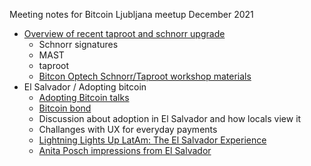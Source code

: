 Meeting notes for Bitcoin Ljubljana meetup December 2021
- [Overview of recent taproot and schnorr upgrade](https://github.com/bitcoin-ljubljana/meetup/blob/main/presentations/taproot.pdf)
  - Schnorr signatures
  - MAST
  - taproot
  - [Bitcon Optech Schnorr/Taproot workshop materials](https://bitcoinops.org/en/schorr-taproot-workshop/)
- El Salvador / Adopting bitcoin
  - [Adopting Bitcoin talks](https://bitcointv.com/c/adoptingbitcoin/videos)
  - [Bitcoin bond](https://www.exodus.com/blog/the-bitcoin-bond/)
  - Discussion about adoption in El Salvador and how locals view it 
  - Challanges with UX for everyday payments
  - [Lightning Lights Up LatAm: The El Salvador Experience](https://lightninglabs.substack.com/p/lightning-lights-up-latam-the-el)
  - [Anita Posch impressions from El Salvador](https://bitcoinundco.com/en/anita-posch-bitcoin-el-salvador/)

